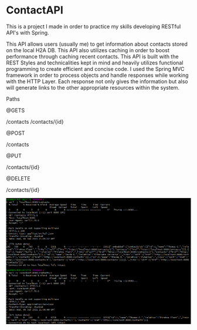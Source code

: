 # ContactAPI
This is a project I made in order to practice my skills developing RESTful API's with Spring. 

This API allows users (usually me) to get information about contacts stored on the local H2A DB. This API also utilizes caching in order to boost performance through caching recent contacts. This API is built with the REST Styles and technicalities kept in mind and heavily utilizes functional programming to create efficient and concise code.  I used the Spring MVC framework in order to process objects and handle responses while working with the HTTP Layer. Each response not only gives the information but also will generate links to the other appropriate resources within the system.

Paths

@GETS

/contacts
/contacts/{id}

@POST

/contacts

@PUT

/contacts/{id}

@DELETE

/contacts/{id}

![plot](./images/apiExample.png)